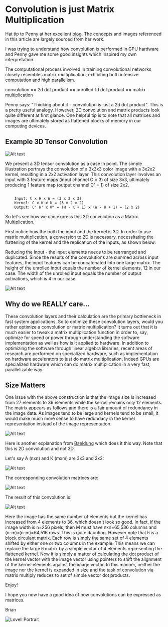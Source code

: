 # Convolution is just Matrix Multiplication

Hat tip to Penny at her excellent [blog](https://penny-xu.github.io/blog/convolution-is-matrixmultiplication). The concepts and images referenced in this article are largely sourced from her work.

I was trying to understand how convolution is performed in GPU hardware and Penny gave me some good insights which inspired my own interpretation. 

The computational process involved in training convolutional networks closely resembles matrix multiplication, exhibiting both intensive computation and high parallelism.

convolution == 2d dot product == unrolled 1d dot product == matrix multiplication

Penny says: "Thinking about it - convolution is just a 2d dot product".  This is a pretty useful analogy. However, 2D convolution and matrix products look quite different at first glance. One helpful tip is to note that all matrices and images are ultimately stored as flattened blocks of memory in our computing devices. 

## Example 3D Tensor Convolution

![Alt text](/images/conv.jpg)

We present a 3D tensor convolution as a case in point. The simple illustration portrays the convolution of a 3x3x3 color image with a 3x2x2 kernel, resulting in a 2x2 activation layer. This convolution layer involves an input with 3 feature maps (input channel C = 3) of size 3x3, ultimately producing 1 feature map (output channel C' = 1) of size 2x2.


```console

    Input: C x H x W = (3 x 3 x 3)
    Kernel: C x K x K = (3 x 2 x 2)
    Output: C' H' x W' = (H - K + 1) x (W - K + 1) = (2 x 2)

```
So let's see how we can express this 3D convolution as a Matrix Multiplication. 

First notice how the both the input and the kernel is 3D. In order to use matrix multiplication, a conversion to 2D is necessary, necessitating the flattening of the kernel and the replication of the inputs, as shown below.

Reducing the input - the input elements needs to be rearranged and duplicated. Since the results of the convolutions are summed across input features, the input features can be concatenated into one large matrix. The height of the unrolled input equals the number of kernel elements, 12 in our case. The width of the unrolled input equals the number of output activations, which is 4 in our case.

![Alt text](/images/demo-9af80b0afedfed875b486a194dbd3211.gif)

## Why do we REALLY care...
These convolution layers and their calculation are the primary bottleneck in fast system applications. So to optimize these convolution layers, would you rather optimize a convolution or matrix multiplication? It turns out that it is much easier to tweak a matrix multiplication function in order to, say, optimize for speed or power through understanding the software implementation as well as how is it applied to hardware. In addition to optimizing the software through linear algebra libraries, recent areas of research are performed on specialized hardware, such as implementation on hardware accelerators to just do matrix multiplication. Indeed GPUs are specialized hardware which can do matrix multiplication in a very fast, parallelizable way.

## Size Matters

One issue with the above construction is that the image size is increased from 27 elements to 36 elements while the kernel remains only 12 elements. The matrix appears as follows and there is a fair amount of redundancy in the image data.  As images tend to be large and kernels tend to be small, it would make much more sense to have redundacy in the kernel representation instead of the image representation.

![Alt text](/images/image-25.png)

Here is another explanation from [Baeldung](https://www.baeldung.com/cs/convolution-matrix-multiplication) which does it this way. Note that this is 2D convolution and not 3D.

Let's say A (nxn) and K (mxm) are 3x3 and 2x2: 

![Alt text](/images/image-26.png)

The corresponding convolution matrices are:

![Alt text](/images/image-27.png)

The result of this convolution is:

![Alt text](/images/image-28.png)


Here the image has the same number of elements but the kernel has increased from 4 elements to 36, which doesn't look so good. In fact, if the image width is n=256 pixels, then M must have nxn=65,536 columns and (n-m)x(n-m)=64,516 rows. This is quite daunting. However note that `M` is a block circulant matrix. Each row is simply the same set of 4 elements shifted by either one or two columns in the example. This means we can replace the large `M` matrix by a simple vector of 4 elements representing the flattened kernel. Now it is simply a matter of calculating the dot product of the kernel vector with the image vector using pointers to shift the alignment of the kernel elements against the image vector.  In this manner, neither the image nor the kernel is expanded in size and the task of convolution via matrix multiply reduces to set of simple vector dot products. 

Enjoy!

I hope you now have a good idea of how convolutions can be expressed as matrices. 

Brian

![Lovell Portrait](/images/Lovell_portrait_small.jpg "Brian Lovell")

<!-- Put Javascript here! -->

<script src="/assets/scripts/copyCode.js" async> </script>